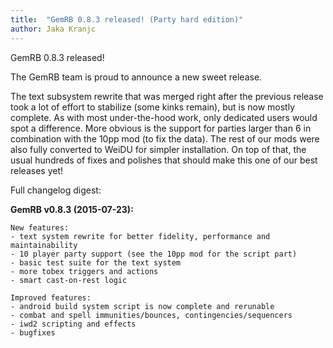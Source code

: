 ```yaml
---
title:  "GemRB 0.8.3 released! (Party hard edition)"
author: Jaka Kranjc
---
```


GemRB 0.8.3 released!

The GemRB team is proud to announce a new sweet release.

The text subsystem rewrite that was merged right after the previous release took a lot of effort
to stabilize (some kinks remain), but is now mostly complete. As with most under-the-hood work,
only dedicated users would spot a difference. More obvious is the support for parties larger than
6 in combination with the 10pp mod (to fix the data). The rest of our mods were also fully converted
to WeiDU for simpler installation. On top of that, the usual hundreds of fixes and polishes that
should make this one of our best releases yet!

Full changelog digest:

**GemRB v0.8.3 (2015-07-23):**

    New features:
    - text system rewrite for better fidelity, performance and maintainability
    - 10 player party support (see the 10pp mod for the script part)
    - basic test suite for the text system
    - more tobex triggers and actions
    - smart cast-on-rest logic

    Improved features:
    - android build system script is now complete and rerunable
    - combat and spell immunities/bounces, contingencies/sequencers
    - iwd2 scripting and effects
    - bugfixes

